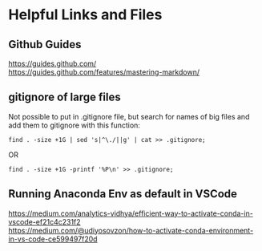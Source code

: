 # Helpful Links and Files

## Github Guides
https://guides.github.com/  
https://guides.github.com/features/mastering-markdown/

## gitignore of large files  
  
Not possible to put in .gitignore file, but search for names of big files and add them to gitignore with this function:  

```
find . -size +1G | sed 's|^\./||g' | cat >> .gitignore;
```
OR  
````
find . -size +1G -printf '%P\n' >> .gitignore;
````

## Running Anaconda Env as default in VSCode
https://medium.com/analytics-vidhya/efficient-way-to-activate-conda-in-vscode-ef21c4c231f2  
https://medium.com/@udiyosovzon/how-to-activate-conda-environment-in-vs-code-ce599497f20d

